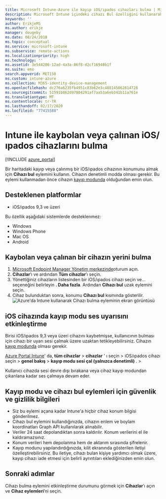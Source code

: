 ```yaml
---
title: Microsoft Intune-Azure ile kayıp iOS/ıpados cihazları bulma | Microsoft Docs
description: Microsoft Intune içindeki cihazı Bul özelliğini kullanarak kayıp veya çalınan iOS/ıpados cihazlarını bulun. Cihazı bulma eylemini kullanılırken güvenlik ve gizlilik bilgileri hakkındaki ayrıntıları alabilirsiniz.
keywords: ''
author: ErikjeMS
ms.author: erikje
manager: dougeby
ms.date: 08/24/2018
ms.topic: conceptual
ms.service: microsoft-intune
ms.subservice: remote-actions
ms.localizationpriority: high
ms.technology: ''
ms.assetid: 3e544286-12ad-4a3a-86f8-d2cf16940b1f
ms.suite: ems
search.appverid: MET150
ms.custom: intune-azure
ms.collection: M365-identity-device-management
ms.openlocfilehash: dc276a6235fb4951c83b62e3c488145062814728
ms.sourcegitcommit: 51591b862d97904291af7aa53a6eb341b11a761e
ms.translationtype: MT
ms.contentlocale: tr-TR
ms.lasthandoff: 02/17/2020
ms.locfileid: "77415588"
---
```

# <a name="locate-lost-or-stolen-iosipados-devices-with-intune"></a>Intune ile kaybolan veya çalınan iOS/ıpados cihazlarını bulma

[!INCLUDE [azure_portal](../includes/azure_portal.md)]

Bir haritadaki kayıp veya çalınmış bir iOS/ıpados cihazının konumunu almak için **Cihazı bul** eylemini kullanın. Cihazın denetimli modda olması gerekir. Bu eylemi kullanmadan önce cihazın [kayıp modunda](device-lost-mode.md) olduğundan emin olun.

## <a name="supported-platforms"></a>Desteklenen platformlar

- iOS/ıpados 9,3 ve üzeri

Bu özellik aşağıdaki sistemlerde desteklenmez: 
- Windows
- Windows Phone
- Mac OS
- Android

## <a name="locate-a-lost-or-stolen-device"></a>Kaybolan veya çalınan bir cihazın yerini bulma

1. [Microsoft Endpoint Manager Yönetim merkezinde](https://go.microsoft.com/fwlink/?linkid=2109431)oturum açın.
3. **Cihazlar**’ı ve ardından **Tüm cihazlar**’ı seçin.
4. Yönettiğiniz cihazların listesinden bir iOS/ıpados cihazı seçin ve... seçeneğini belirleyin **. Daha fazla**. Ardından **Cihazı bul** uzak eylemini seçin.
5. Cihaz bulunduktan sonra, konumu **Cihazı bul** kısmında gösterilir.
    ![Azure'da Intune kullanarak Cihazı bulma eyleminin ekran görüntüsü](./media/device-locate/locate-device.png)


## <a name="activate-lost-mode-sound-alert-on-an-ios-device"></a>iOS cihazında kayıp modu ses uyarısını etkinleştirme

Birisi iOS/ıpados 9,3 veya üzeri cihazını kaybetmişse, kullanıcının bulması için cihazı bir uyarı sesi çalmak üzere uzaktan tetikleyebilirsiniz. Cihazın [kayıp modunda](device-lost-mode.md) olması gerekir.

[Azure Portal Intune](https://aka.ms/intuneportal)' da, **tüm cihazlar** > **cihazlar** ' ı seçin > iOS/ıpados cihazı seçin > **genel bakış** >  **kayıp modu sesi çal (yalnızca denetimli)** . > 

Kullanıcı cihazda sesi devre dışı bırakana veya cihaz kayıp modundan çıkarılana kadar ses çalmaya devam eder.


## <a name="security-and-privacy-information-for-lost-mode-and-locate-device-actions"></a>Kayıp modu ve cihazı bul eylemleri için güvenlik ve gizlilik bilgileri
- Siz bu eylemi açana kadar Intune'a hiçbir cihaz konum bilgisi gönderilmez.
- Cihazı bul eylemini kullandığınızda, cihazın enlem ve boylam koordinatları Graph API kullanılarak alınabilir.
- Veriler 24 saat depolandıktan sonra kaldırılır. Konum verilerini el ile kaldıramazsınız.
- Konum verileri hem depolanma hem de aktarım sırasında şifrelenir.
- Kayıp modunu yapılandırdığınızda, kilit ekranında gösterilen iletiyi özelleştirebilirsiniz. Bu iletiye, cihazı bulan kişiye yardımcı olmak üzere, kayıp cihazı iade etmesi için belirli ayrıntıları eklediğinizden emin olun.

## <a name="next-steps"></a>Sonraki adımlar

Cihazı bulma eylemini etkinleştirme durumunu görmek için **Cihazlar**’ı açın ve **Cihaz eylemleri**’ni seçin.
